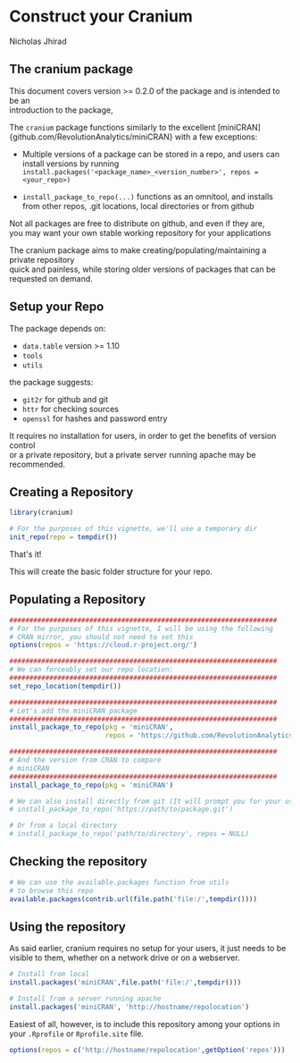 # Construct your Cranium
Nicholas Jhirad  



## The cranium package

This document covers version >= 0.2.0 of the package and is intended to be an  
introduction to the package, 



The `cranium` package functions similarly to the excellent [miniCRAN]{github.com/RevolutionAnalytics/miniCRAN} with a few exceptions:  

* Multiple versions of a package can be stored in a repo, and users can install 
  versions by running `install.packages('<package_name>_<version_number>', repos = <your_repo>)`

* `install_package_to_repo(...)` functions as an omnitool, and installs from other repos, 
                             .git locations, local directories or from github


Not all packages are free to distribute on github, and even if they are,  
you may want your own stable working repository for your applications  

The cranium package aims to make creating/populating/maintaining a private repository  
quick and painless, while storing older versions of packages that can be requested on demand.  

## Setup your Repo

The package depends on:
 
 * `data.table` version >= 1.10
 * `tools`
 * `utils`

the package suggests:
 
 * `git2r`     for github and git
 * `httr`      for checking sources
 * `openssl`   for hashes and password entry

It requires no installation for users, in order to get the benefits of version control  
or a private repository, but a private server running apache may be recommended.  

## Creating a Repository


```r
library(cranium)

# For the purposes of this vignette, we'll use a temporary dir
init_repo(repo = tempdir())
```

That's it!

This will create the basic folder structure for your repo.


## Populating a Repository





```r
###################################################################
# For the purposes of this vignette, I will be using the following
# CRAN mirror, you should not need to set this
options(repos = 'https://cloud.r-project.org/')

###################################################################
# We can forceably set our repo location:
###################################################################
set_repo_location(tempdir())

###################################################################
# Let's add the miniCRAN package
###################################################################
install_package_to_repo(pkg = 'miniCRAN', 
                        repos = 'https://github.com/RevolutionAnalytics/')

###################################################################
# And the version from CRAN to compare
# miniCRAN
###################################################################
install_package_to_repo(pkg = 'miniCRAN')

# We can also install directly from git (It will prompt you for your username/pw)
# install_package_to_repo('https://path/to/package.git')

# Or from a local directory
# install_package_to_repo('path/to/directory', repos = NULL)
```


## Checking the repository


```r
# We can use the available.packages function from utils
# to browse this repo
available.packages(contrib.url(file.path('file:/',tempdir())))
```


## Using the repository

As said earlier, cranium requires no setup for your users, 
it just needs to be visible to them, whether on a network drive or on a webserver.


```r
# Install from local
install.packages('miniCRAN',file.path('file:/',tempdir()))

# Install from a server running apache
install.packages('miniCRAN', 'http://hostname/repolocation')
```

Easiest of all, however, is to include this repository among your options
in your `.Rprofile` or `Rprofile.site` file.


```r
options(repos = c('http://hostname/repolocation',getOption('repos')))
```
